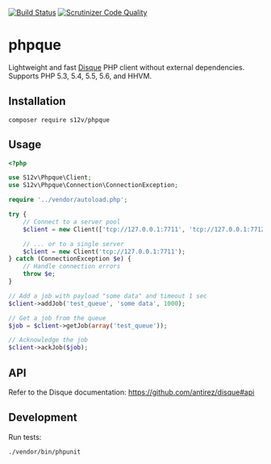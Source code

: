 [![Build Status](https://travis-ci.org/s12v/phpque.svg?branch=master)](https://travis-ci.org/s12v/phpque)
[![Scrutinizer Code Quality](https://scrutinizer-ci.com/g/s12v/phpque/badges/quality-score.png?b=master)](https://scrutinizer-ci.com/g/s12v/phpque/?branch=master)

# phpque

Lightweight and fast [Disque](https://github.com/antirez/disque) PHP client without external dependencies.
Supports PHP 5.3, 5.4, 5.5, 5.6, and HHVM.

## Installation

```
composer require s12v/phpque
```

## Usage

```php
<?php

use S12v\Phpque\Client;
use S12v\Phpque\Connection\ConnectionException;

require '../vendor/autoload.php';

try {
    // Connect to a server pool
    $client = new Client(['tcp://127.0.0.1:7711', 'tcp://127.0.0.1:7712']);

    // ... or to a single server
    $client = new Client('tcp://127.0.0.1:7711');
} catch (ConnectionException $e) {
    // Handle connection errors
    throw $e;
}

// Add a job with payload "some data" and timeout 1 sec
$client->addJob('test_queue', 'some data', 1000);

// Get a job from the queue
$job = $client->getJob(array('test_queue'));

// Acknowledge the job
$client->ackJob($job);
```

## API

Refer to the Disque documentation: https://github.com/antirez/disque#api

## Development

Run tests:
```
./vendor/bin/phpunit
```
